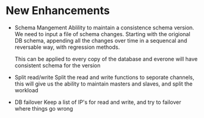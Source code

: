 New Enhancements
================

- Schema Mangement
    Ablility to maintain a consistence schema version. We need to input a file of schema changes. Starting with the origional DB schema, appending all the changes over time in a sequencal and reversable way, with regression methods. 
    
    This can be applied to every copy of the database and everone will have consistent schema for the version

- Split read/write
    Split the read and write functions to seporate channels, this will give us the ability to maintain masters and slaves, and split the workload

- DB failover
    Keep a list of IP's for read and write, and try to failover where things go wrong